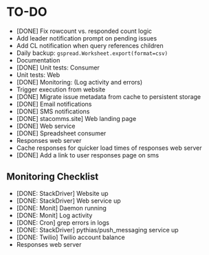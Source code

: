 TO-DO
=====

* [DONE] Fix rowcount vs. responded count logic
* Add leader notification prompt on pending issues
* Add CL notification when query references children
* Daily backup:  `gspread.Worksheet.export(format=csv)`
* Documentation
* [DONE] Unit tests: Consumer
* Unit tests: Web
* [DONE] Monitoring: (Log activity and errors)
* Trigger execution from website
* [DONE] Migrate issue metadata from cache to persistent storage
* [DONE] Email notifications
* [DONE] SMS notifications
* [DONE] stacomms.site] Web landing page
* [DONE] Web service
* [DONE] Spreadsheet consumer
* Responses web server
* Cache responses for quicker load times of responses web server
* [DONE] Add a link to user responses page on sms


Monitoring Checklist
--------------------
* [DONE: StackDriver] Website up
* [DONE: StackDriver] Web service up
* [DONE: Monit] Daemon running
* [DONE: Monit] Log activity
* [DONE: Cron] grep errors in logs
* [DONE: StackDriver] pythias/push_messaging service up
* [DONE: Twilio] Twilio account balance
* Responses web server
